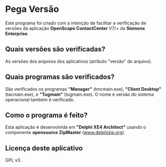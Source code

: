 Pega Versão
==========

Este programa foi criado com a intenção de facilitar a verificação de versões da aplicação **OpenScape ContactCenter** V7/+ da **Siemens Enterprise**.

Quais versões são verificadas?
------------------------------
As versões dos arquivos dos aplicativos (atributo "versão" do arquivo).

Quais programas são verificados?
--------------------------------
São verificados os programas **"Manager"** (tmcmain.exe), **"Client Desktop"** (tacmain.exe), e **"Tugmain"** (tugmain.exe).
O nome e versão do sistema operacional também é verificado.

Como o programa é feito?
------------------------
Esta aplicação é desenvolvida em **"Delphi XE4 Architect"** usando o componente __opensource__ **ZipMaster** (www.delphizip.org).

Licença deste aplicativo
------------------------
GPL v3.
